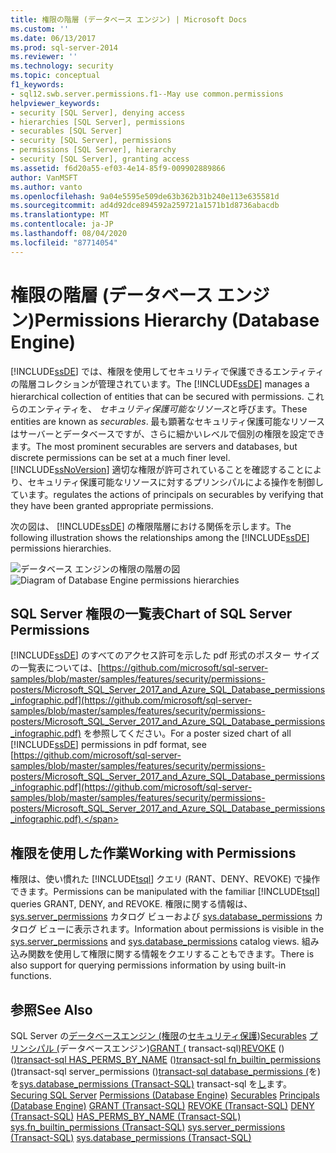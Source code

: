 ```yaml
---
title: 権限の階層 (データベース エンジン) | Microsoft Docs
ms.custom: ''
ms.date: 06/13/2017
ms.prod: sql-server-2014
ms.reviewer: ''
ms.technology: security
ms.topic: conceptual
f1_keywords:
- sql12.swb.server.permissions.f1--May use common.permissions
helpviewer_keywords:
- security [SQL Server], denying access
- hierarchies [SQL Server], permissions
- securables [SQL Server]
- security [SQL Server], permissions
- permissions [SQL Server], hierarchy
- security [SQL Server], granting access
ms.assetid: f6d20a55-ef03-4e14-85f9-009902889866
author: VanMSFT
ms.author: vanto
ms.openlocfilehash: 9a04e5595e509de63b362b31b240e113e635581d
ms.sourcegitcommit: ad4d92dce894592a259721a1571b1d8736abacdb
ms.translationtype: MT
ms.contentlocale: ja-JP
ms.lasthandoff: 08/04/2020
ms.locfileid: "87714054"
---
```

# <a name="permissions-hierarchy-database-engine"></a><span data-ttu-id="a3d99-102">権限の階層 (データベース エンジン)</span><span class="sxs-lookup"><span data-stu-id="a3d99-102">Permissions Hierarchy (Database Engine)</span></span>
  <span data-ttu-id="a3d99-103">[!INCLUDE[ssDE](../../../includes/ssde-md.md)] では、権限を使用してセキュリティで保護できるエンティティの階層コレクションが管理されています。</span><span class="sxs-lookup"><span data-stu-id="a3d99-103">The [!INCLUDE[ssDE](../../../includes/ssde-md.md)] manages a hierarchical collection of entities that can be secured with permissions.</span></span> <span data-ttu-id="a3d99-104">これらのエンティティを、 *セキュリティ保護可能なリソース*と呼びます。</span><span class="sxs-lookup"><span data-stu-id="a3d99-104">These entities are known as *securables*.</span></span> <span data-ttu-id="a3d99-105">最も顕著なセキュリティ保護可能なリソースはサーバーとデータベースですが、さらに細かいレベルで個別の権限を設定できます。</span><span class="sxs-lookup"><span data-stu-id="a3d99-105">The most prominent securables are servers and databases, but discrete permissions can be set at a much finer level.</span></span> [!INCLUDE[ssNoVersion](../../includes/ssnoversion-md.md)] <span data-ttu-id="a3d99-106">適切な権限が許可されていることを確認することにより、セキュリティ保護可能なリソースに対するプリンシパルによる操作を制御しています。</span><span class="sxs-lookup"><span data-stu-id="a3d99-106">regulates the actions of principals on securables by verifying that they have been granted appropriate permissions.</span></span>

 <span data-ttu-id="a3d99-107">次の図は、 [!INCLUDE[ssDE](../../../includes/ssde-md.md)] の権限階層における関係を示します。</span><span class="sxs-lookup"><span data-stu-id="a3d99-107">The following illustration shows the relationships among the [!INCLUDE[ssDE](../../../includes/ssde-md.md)] permissions hierarchies.</span></span>

 <span data-ttu-id="a3d99-108">![データベース エンジンの権限の階層の図](../../database-engine/media/wj-security-layers.gif "データベース エンジンの権限の階層の図")</span><span class="sxs-lookup"><span data-stu-id="a3d99-108">![Diagram of Database Engine permissions hierarchies](../../database-engine/media/wj-security-layers.gif "Diagram of Database Engine permissions hierarchies")</span></span>

## <a name="chart-of-sql-server-permissions"></a><span data-ttu-id="a3d99-109">SQL Server 権限の一覧表</span><span class="sxs-lookup"><span data-stu-id="a3d99-109">Chart of SQL Server Permissions</span></span>
 <span data-ttu-id="a3d99-110">[!INCLUDE[ssDE](../../../includes/ssde-md.md)] のすべてのアクセス許可を示した pdf 形式のポスター サイズの一覧表については、[https://github.com/microsoft/sql-server-samples/blob/master/samples/features/security/permissions-posters/Microsoft_SQL_Server_2017_and_Azure_SQL_Database_permissions_infographic.pdf](https://github.com/microsoft/sql-server-samples/blob/master/samples/features/security/permissions-posters/Microsoft_SQL_Server_2017_and_Azure_SQL_Database_permissions_infographic.pdf) を参照してください。</span><span class="sxs-lookup"><span data-stu-id="a3d99-110">For a poster sized chart of all [!INCLUDE[ssDE](../../../includes/ssde-md.md)] permissions in pdf format, see [https://github.com/microsoft/sql-server-samples/blob/master/samples/features/security/permissions-posters/Microsoft_SQL_Server_2017_and_Azure_SQL_Database_permissions_infographic.pdf](https://github.com/microsoft/sql-server-samples/blob/master/samples/features/security/permissions-posters/Microsoft_SQL_Server_2017_and_Azure_SQL_Database_permissions_infographic.pdf).</span></span>

## <a name="working-with-permissions"></a><span data-ttu-id="a3d99-111">権限を使用した作業</span><span class="sxs-lookup"><span data-stu-id="a3d99-111">Working with Permissions</span></span>
 <span data-ttu-id="a3d99-112">権限は、使い慣れた [!INCLUDE[tsql](../../includes/tsql-md.md)] クエリ (RANT、DENY、REVOKE) で操作できます。</span><span class="sxs-lookup"><span data-stu-id="a3d99-112">Permissions can be manipulated with the familiar [!INCLUDE[tsql](../../includes/tsql-md.md)] queries GRANT, DENY, and REVOKE.</span></span> <span data-ttu-id="a3d99-113">権限に関する情報は、 [sys.server_permissions](/sql/relational-databases/system-catalog-views/sys-server-permissions-transact-sql) カタログ ビューおよび [sys.database_permissions](/sql/relational-databases/system-catalog-views/sys-database-permissions-transact-sql) カタログ ビューに表示されます。</span><span class="sxs-lookup"><span data-stu-id="a3d99-113">Information about permissions is visible in the [sys.server_permissions](/sql/relational-databases/system-catalog-views/sys-server-permissions-transact-sql) and [sys.database_permissions](/sql/relational-databases/system-catalog-views/sys-database-permissions-transact-sql) catalog views.</span></span> <span data-ttu-id="a3d99-114">組み込み関数を使用して権限に関する情報をクエリすることもできます。</span><span class="sxs-lookup"><span data-stu-id="a3d99-114">There is also support for querying permissions information by using built-in functions.</span></span>

## <a name="see-also"></a><span data-ttu-id="a3d99-115">参照</span><span class="sxs-lookup"><span data-stu-id="a3d99-115">See Also</span></span>
 <span data-ttu-id="a3d99-116">SQL Server の[データベースエンジン &#40;権限](permissions-database-engine.md)の[セキュリティ保護](securing-sql-server.md)&#41;[Securables](securables.md) [プリンシパル &#40;](authentication-access/principals-database-engine.md)データベースエンジン&#41;[GRANT &#40;](/sql/t-sql/statements/grant-transact-sql) transact-sql&#41;[REVOKE](/sql/t-sql/statements/revoke-transact-sql) &#40;&#41;&#40;[&#41;transact-sql HAS_PERMS_BY_NAME](/sql/t-sql/statements/deny-transact-sql) &#40;[&#41;transact-sql fn_builtin_permissions](/sql/t-sql/functions/has-perms-by-name-transact-sql) &#40;&#41;transact-sql server_permissions &#40;&#41;[transact-sql database_permissions &#40;](/sql/relational-databases/system-catalog-views/sys-server-permissions-transact-sql)を&#41;を[sys.database_permissions &#40;Transact-SQL&#41;](/sql/relational-databases/system-catalog-views/sys-database-permissions-transact-sql) transact-sql を[し](/sql/relational-databases/system-functions/sys-fn-builtin-permissions-transact-sql)ます。</span><span class="sxs-lookup"><span data-stu-id="a3d99-116">[Securing SQL Server](securing-sql-server.md) [Permissions &#40;Database Engine&#41;](permissions-database-engine.md) [Securables](securables.md) [Principals &#40;Database Engine&#41;](authentication-access/principals-database-engine.md) [GRANT &#40;Transact-SQL&#41;](/sql/t-sql/statements/grant-transact-sql) [REVOKE &#40;Transact-SQL&#41;](/sql/t-sql/statements/revoke-transact-sql) [DENY &#40;Transact-SQL&#41;](/sql/t-sql/statements/deny-transact-sql) [HAS_PERMS_BY_NAME &#40;Transact-SQL&#41;](/sql/t-sql/functions/has-perms-by-name-transact-sql) [sys.fn_builtin_permissions &#40;Transact-SQL&#41;](/sql/relational-databases/system-functions/sys-fn-builtin-permissions-transact-sql) [sys.server_permissions &#40;Transact-SQL&#41;](/sql/relational-databases/system-catalog-views/sys-server-permissions-transact-sql) [sys.database_permissions &#40;Transact-SQL&#41;](/sql/relational-databases/system-catalog-views/sys-database-permissions-transact-sql)</span></span>


